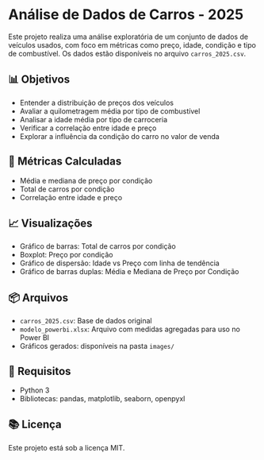 
# Análise de Dados de Carros - 2025

Este projeto realiza uma análise exploratória de um conjunto de dados de veículos usados, com foco em métricas como preço, idade, condição e tipo de combustível. Os dados estão disponíveis no arquivo `carros_2025.csv`.

## 📊 Objetivos
- Entender a distribuição de preços dos veículos
- Avaliar a quilometragem média por tipo de combustível
- Analisar a idade média por tipo de carroceria
- Verificar a correlação entre idade e preço
- Explorar a influência da condição do carro no valor de venda

## 🧮 Métricas Calculadas
- Média e mediana de preço por condição
- Total de carros por condição
- Correlação entre idade e preço

## 📈 Visualizações
- Gráfico de barras: Total de carros por condição
- Boxplot: Preço por condição
- Gráfico de dispersão: Idade vs Preço com linha de tendência
- Gráfico de barras duplas: Média e Mediana de Preço por Condição

## 📦 Arquivos
- `carros_2025.csv`: Base de dados original
- `modelo_powerbi.xlsx`: Arquivo com medidas agregadas para uso no Power BI
- Gráficos gerados: disponíveis na pasta `images/`

## 📌 Requisitos
- Python 3
- Bibliotecas: pandas, matplotlib, seaborn, openpyxl

## 📚 Licença
Este projeto está sob a licença MIT.
